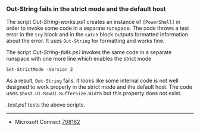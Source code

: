 
### Out-String fails in the strict mode and the default host

The script *Out-String-works.ps1* creates an instance of `[PowerShell]` in
order to invoke some code in a separate runspace. The code throws a test error
in the `try` block and in the `catch` block outputs formatted information about
the error. It uses `Out-String` for formatting and works fine.

The script *Out-String-fails.ps1* invokes the same code in a separate runspace
with one more line which enables the strict mode

    Set-StrictMode -Version 2

As a result, `Out-String` fails. It looks like some internal code is not well
designed to work properly in the strict mode and the default host. The code
uses `$host.UI.RawUI.BufferSize.Width` but this property does not exist.

*.test.ps1* tests the above scripts.

---

- Microsoft Connect [708182](https://connect.microsoft.com/PowerShell/Feedback/Details/708182)
